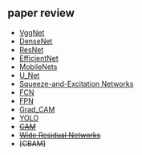 ## paper review

* [VggNet](https://github.com/semi0612/CNN_paper/blob/master/Reading/VggNet.md)
* [DenseNet](https://github.com/semi0612/CNN_paper/blob/master/Reading/DenseNet.md)
* [ResNet](https://github.com/semi0612/CNN_paper/blob/master/Reading/ResNet.md)
* [EfficientNet](https://github.com/semi0612/CNN_paper/blob/master/Reading/EfficientNet.md)
* [MobileNets](https://github.com/semi0612/CNN_paper/blob/master/Reading/MobileNet.md)
* [U_Net](https://github.com/semi0612/CNN_paper/blob/master/Reading/U_Net.md)
* [Squeeze-and-Excitation Networks](https://github.com/semi0612/CNN_paper/blob/master/Reading/Squeeze-and-Excitation%20Networks.md)
* [FCN](https://github.com/semi0612/CNN_paper/blob/master/Reading/FCN.md)
* [FPN](https://github.com/semi0612/CNN_paper/blob/master/Reading/FPN.md)
* [Grad_CAM](https://github.com/semi0612/CNN_paper/blob/master/Reading/Grad_CAM.md)
* [YOLO](https://github.com/semi0612/CNN_paper/blob/master/Reading/YOLO.md)
* ~~[CAM](https://github.com/semi0612/CNN_paper/blob/master/Reading/**%20CAM.md)~~
* ~~[Wide Residual Networks](https://github.com/semi0612/CNN_paper/blob/master/Reading/***%20Wideresnet.md)~~
* ~~[CBAM]~~
